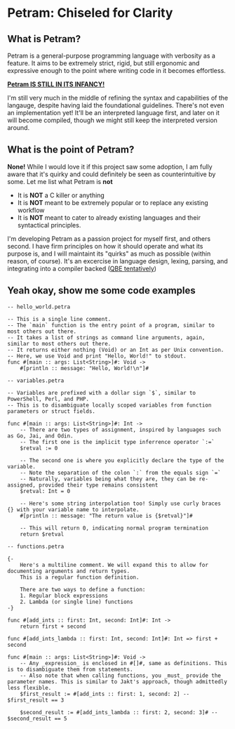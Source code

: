 # Petram: Chiseled for Clarity

## What is Petram?

Petram is a general-purpose programming language with verbosity as a feature. It aims to be extremely strict, rigid, but still ergonomic and expressive enough to the point where writing code in it becomes effortless.

**<u>Petram IS STILL IN ITS INFANCY!</u>**

I'm still very much in the middle of refining the syntax and capabilities of the langauge, despite having laid the foundational guidelines. There's not even an implementation yet! It'll be an interpreted language first, and later on it will become compiled, though we might still keep the interpreted version around.

## What is the point of Petram?

**None!** While I would love it if this project saw some adoption, I am fully aware that it's quirky and could definitely be seen as counterintuitive by some. Let me list what Petram is ****not****
  
* It is **NOT** a C killer or anything
* It is **NOT** meant to be extremely popular or to replace any existing workflow
* It is **NOT** meant to cater to already existing languages and their syntactical principles.

I'm developing Petram as a passion project for myself first, and others second. I have firm principles on how it should operate and what its purpose is, and I will maintaint its "quirks" as much as possible (within reason, of course).
It's an excercise in language design, lexing, parsing, and integrating into a compiler backed ([QBE tentatively](https://c9x.me/compile/))

## Yeah okay, show me some code examples

```erg
-- hello_world.petra

-- This is a single line comment.
-- The `main` function is the entry point of a program, similar to most others out there.
-- It takes a list of strings as command line arguments, again, similar to most others out there.
-- It returns either nothing (Void) or an Int as per Unix convention.
-- Here, we use Void and print "Hello, World!" to stdout.
func #[main :: args: List<String>]#: Void ->
    #[println :: message: "Hello, World!\n"]#
```

```erg
-- variables.petra

-- Variables are prefixed with a dollar sign `$`, similar to PowerShell, Perl, and PHP.
-- This is to disambiguate locally scoped variables from function parameters or struct fields.

func #[main :: args: List<String>]#: Int ->
    -- There are two types of assignment, inspired by languages such as Go, Jai, and Odin.
    -- The first one is the implicit type inferrence operator `:=`
    $retval := 0

    -- The second one is where you explicitly declare the type of the variable.
    -- Note the separation of the colon `:` from the equals sign `=`
    -- Naturally, variables being what they are, they can be re-assigned, provided their type remains consistent
    $retval: Int = 0

    -- Here's some string interpolation too! Simply use curly braces {} with your variable name to interpolate.
    #[println :: message: "The return value is {$retval}"]#

    -- This will return 0, indicating normal program termination
    return $retval

```

```erg
-- functions.petra

{-
    Here's a multiline comment. We will expand this to allow for documenting arguments and return types.
    This is a regular function definition.

    There are two ways to define a function:
    1. Regular block expressions
    2. Lambda (or single line) functions
-}

func #[add_ints :: first: Int, second: Int]#: Int ->
    return first + second

func #[add_ints_lambda :: first: Int, second: Int]#: Int => first + second

func #[main :: args: List<String>]#: Void ->
    -- Any _expression_ is enclosed in #[]#, same as definitions. This is to disambiguate them from statements.
    -- Also note that when calling functions, you _must_ provide the parameter names. This is similar to Jakt's approach, though admittedly less flexible.
    $first_result := #[add_ints :: first: 1, second: 2] -- $first_result == 3

    $second_result := #[add_ints_lambda :: first: 2, second: 3]# -- $second_result == 5

```

```erg

```

